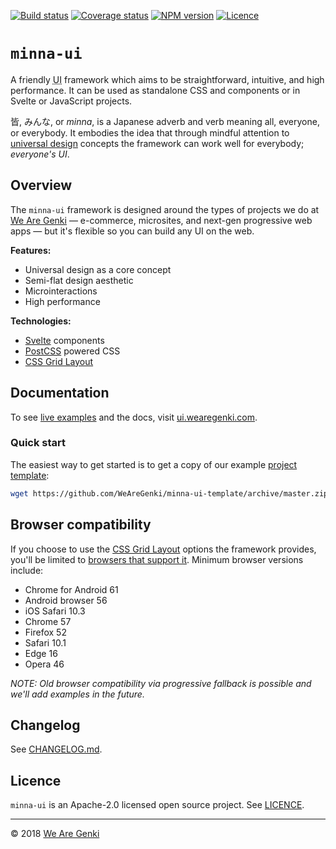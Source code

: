 <!-- markdownlint-disable first-line-h1 no-inline-html -->

[![Build status](https://img.shields.io/travis/WeAreGenki/minna-ui.svg)](https://travis-ci.org/WeAreGenki/minna-ui)
[![Coverage status](https://img.shields.io/codecov/c/github/WeAreGenki/minna-ui.svg)](https://codecov.io/gh/WeAreGenki/minna-ui)
[![NPM version](https://img.shields.io/npm/v/@wearegenki/minna-ui.svg)](https://www.npmjs.com/package/@wearegenki/minna-ui)
[![Licence](https://img.shields.io/npm/l/@wearegenki/minna-ui.svg)](https://github.com/WeAreGenki/minna-ui/blob/master/LICENCE)

# `minna-ui`

A friendly <abbr title="User Interface">UI</abbr> framework which aims to be straightforward, intuitive, and high performance. It can be used as standalone CSS and components or in Svelte or JavaScript projects.

皆, みんな, or _minna_, is a Japanese adverb and verb meaning all, everyone, or everybody. It embodies the idea that through mindful attention to [universal design](https://en.wikipedia.org/wiki/Universal_design) concepts the framework can work well for everybody; _everyone's UI_.

## Overview

The `minna-ui` framework is designed around the types of projects we do at [We Are Genki](https://wearegenki.com) — e-commerce, microsites, and next-gen progressive web apps — but it's flexible so you can build any UI on the web.

**Features:**

* Universal design as a core concept
* Semi-flat design aesthetic
* Microinteractions
* High performance

**Technologies:**

* [Svelte](https://svelte.technology) components
* [PostCSS](http://postcss.org) powered CSS
* [CSS Grid Layout](https://developer.mozilla.org/en-US/docs/Web/CSS/CSS_Grid_Layout)

## Documentation

To see [live examples](https://ui.wearegenki.com/examples) and the docs, visit [ui.wearegenki.com](https://ui.wearegenki.com).

### Quick start

The easiest way to get started is to get a copy of our example [project template](https://github.com/WeAreGenki/minna-ui-template):

```sh
wget https://github.com/WeAreGenki/minna-ui-template/archive/master.zip -o minna-ui-template.zip
```

## Browser compatibility

If you choose to use the [CSS Grid Layout](https://developer.mozilla.org/en-US/docs/Web/CSS/CSS_Grid_Layout) options the framework provides, you'll be limited to [browsers that support it](http://caniuse.com/#feat=css-grid). Minimum browser versions include:

* Chrome for Android 61
* Android browser 56
* iOS Safari 10.3
* Chrome 57
* Firefox 52
* Safari 10.1
* Edge 16
* Opera 46

_NOTE: Old browser compatibility via progressive fallback is possible and we'll add examples in the future._

## Changelog

See [CHANGELOG.md](https://github.com/WeAreGenki/minna-ui/blob/master/CHANGELOG.md).

## Licence

`minna-ui` is an Apache-2.0 licensed open source project. See [LICENCE](https://github.com/WeAreGenki/minna-ui/blob/master/LICENCE).

-----

© 2018 [We Are Genki](https://wearegenki.com)

